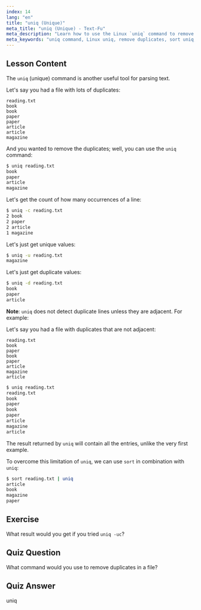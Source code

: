 ```yaml
---
index: 14
lang: "en"
title: "uniq (Unique)"
meta_title: "uniq (Unique) - Text-Fu"
meta_description: "Learn how to use the Linux `uniq` command to remove duplicate lines from text files. Discover options like -c, -u, -d, and combine with `sort` for effective data cleaning."
meta_keywords: "uniq command, Linux uniq, remove duplicates, sort uniq, Linux tutorial, text processing, beginner Linux, Linux guide"
---
```


## Lesson Content

The `uniq` (unique) command is another useful tool for parsing text.

Let's say you had a file with lots of duplicates:

```plaintext
reading.txt
book
book
paper
paper
article
article
magazine
```

And you wanted to remove the duplicates; well, you can use the `uniq` command:

```bash
$ uniq reading.txt
book
paper
article
magazine
```

Let's get the count of how many occurrences of a line:

```bash
$ uniq -c reading.txt
2 book
2 paper
2 article
1 magazine
```

Let's just get unique values:

```bash
$ uniq -u reading.txt
magazine
```

Let's just get duplicate values:

```bash
$ uniq -d reading.txt
book
paper
article
```

**Note**: `uniq` does not detect duplicate lines unless they are adjacent. For example:

Let's say you had a file with duplicates that are not adjacent:

```plaintext
reading.txt
book
paper
book
paper
article
magazine
article
```

```bash
$ uniq reading.txt
reading.txt
book
paper
book
paper
article
magazine
article
```

The result returned by `uniq` will contain all the entries, unlike the very first example.

To overcome this limitation of `uniq`, we can use `sort` in combination with `uniq`:

```bash
$ sort reading.txt | uniq
article
book
magazine
paper
```

## Exercise

What result would you get if you tried `uniq -uc`?

## Quiz Question

What command would you use to remove duplicates in a file?

## Quiz Answer

uniq
